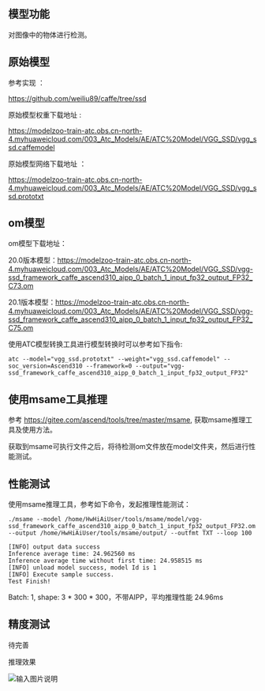 ## 模型功能

 对图像中的物体进行检测。

## 原始模型

参考实现 ：

https://github.com/weiliu89/caffe/tree/ssd

原始模型权重下载地址 :

https://modelzoo-train-atc.obs.cn-north-4.myhuaweicloud.com/003_Atc_Models/AE/ATC%20Model/VGG_SSD/vgg_ssd.caffemodel

原始模型网络下载地址 ：

https://modelzoo-train-atc.obs.cn-north-4.myhuaweicloud.com/003_Atc_Models/AE/ATC%20Model/VGG_SSD/vgg_ssd.prototxt


## om模型

om模型下载地址：

20.0版本模型：https://modelzoo-train-atc.obs.cn-north-4.myhuaweicloud.com/003_Atc_Models/AE/ATC%20Model/VGG_SSD/vgg-ssd_framework_caffe_ascend310_aipp_0_batch_1_input_fp32_output_FP32_C73.om

20.1版本模型：https://modelzoo-train-atc.obs.cn-north-4.myhuaweicloud.com/003_Atc_Models/AE/ATC%20Model/VGG_SSD/vgg-ssd_framework_caffe_ascend310_aipp_0_batch_1_input_fp32_output_FP32_C75.om 

使用ATC模型转换工具进行模型转换时可以参考如下指令:

```
atc --model="vgg_ssd.prototxt" --weight="vgg_ssd.caffemodel" --soc_version=Ascend310 --framework=0 --output="vgg-ssd_framework_caffe_ascend310_aipp_0_batch_1_input_fp32_output_FP32"
```

## 使用msame工具推理

参考 https://gitee.com/ascend/tools/tree/master/msame, 获取msame推理工具及使用方法。

获取到msame可执行文件之后，将待检测om文件放在model文件夹，然后进行性能测试。

## 性能测试

使用msame推理工具，参考如下命令，发起推理性能测试： 

```
./msame --model /home/HwHiAiUser/tools/msame/model/vgg-ssd_framework_caffe_ascend310_aipp_0_batch_1_input_fp32_output_FP32.om --output /home/HwHiAiUser/tools/msame/output/ --outfmt TXT --loop 100

```

```
[INFO] output data success
Inference average time: 24.962560 ms
Inference average time without first time: 24.958515 ms
[INFO] unload model success, model Id is 1
[INFO] Execute sample success.
Test Finish!
```

Batch: 1, shape: 3 * 300 * 300，不带AIPP，平均推理性能 24.96ms

## 精度测试

待完善

推理效果

![输入图片说明](https://images.gitee.com/uploads/images/2020/1116/160255_32f676b5_8113712.png "图片4.png")
